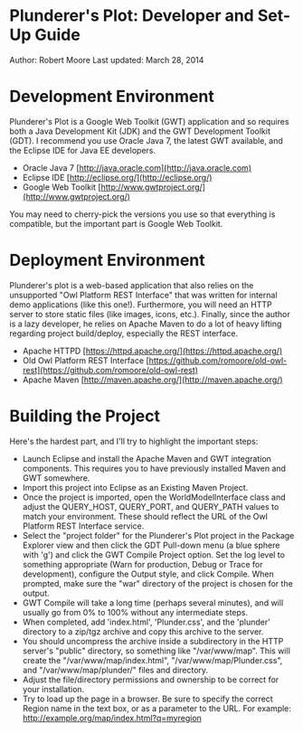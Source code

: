 Plunderer's Plot: Developer and Set-Up Guide
============================================
Author: Robert Moore
Last updated: March 28, 2014

# Development Environment
Plunderer's Plot is a Google Web Toolkit (GWT) application and so requires
both a Java Development Kit (JDK) and the GWT Development Toolkit (GDT).  I
recommend you use Oracle Java 7, the latest GWT available, and the Eclipse IDE
for Java EE developers.

 * Oracle Java 7 [http://java.oracle.com](http://java.oracle.com)
 * Eclipse IDE [http://eclipse.org/](http://eclipse.org/)
 * Google Web Toolkit [http://www.gwtproject.org/](http://www.gwtproject.org/)

You may need to cherry-pick the versions you use so that everything is
compatible, but the important part is Google Web Toolkit.  

# Deployment Environment
Plunderer's plot is a web-based application that also relies on the
unsupported "Owl Platform REST Interface" that was written for internal demo
applications (like this one!).  Furthermore, you will need an HTTP server to
store static files (like images, icons, etc.).  Finally, since the author is a
lazy developer, he relies on Apache Maven to do a lot of heavy lifting
regarding project build/deploy, especially the REST interface.

 * Apache HTTPD [https://httpd.apache.org/](https://httpd.apache.org/)
 * Old Owl Platform REST Interface [https://github.com/romoore/old-owl-rest](https://github.com/romoore/old-owl-rest)
 * Apache Maven [http://maven.apache.org/](http://maven.apache.org/)

# Building the Project
Here's the hardest part, and I'll try to highlight the important steps:

 * Launch Eclipse and install the Apache Maven and  GWT integration
	 components.  This requires you to have previously installed Maven and GWT
	 somewhere.
 * Import this project into Eclipse as an Existing Maven Project.
 * Once the project is imported, open the WorldModelInterface class and adjust
	 the QUERY_HOST, QUERY_PORT, and QUERY_PATH values to match your
	 environment. These should reflect the URL of the Owl Platform REST
	 Interface service.
 * Select the "project folder" for the Plunderer's Plot project in the Package
	 Explorer view and then click the GDT Pull-down menu (a blue sphere with
	 'g') and click the GWT Compile Project option.  Set the log level to
	 something appropriate (Warn for production, Debug or Trace for
	 development), configure the Output style, and click Compile. When prompted,
	 make sure the "war" directory of the project is chosen for the output.
 * GWT Compile will take a long time (perhaps several minutes), and will
	 usually go from 0% to 100% without any intermediate steps.
 * When completed, add 'index.html', 'Plunder.css', and the 'plunder'
	 directory to a zip/tgz archive and copy this archive to the server.
 * You should uncompress the archive inside a subdirectory in the HTTP
	 server's "public" directory, so something like "/var/www/map".  This will
	 create the "/var/www/map/index.html", "/var/www/map/Plunder.css", and
	 "/var/www/map/plunder/" files and directory.
 * Adjust the file/directory permissions and ownership to be correct for your
	 installation.
 * Try to load up the page in a browser.  Be sure to specify the correct
	 Region name in the text box, or as a parameter to the URL.  For example:
	 http://example.org/map/index.html?q=myregion

